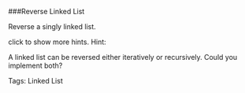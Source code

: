 ###Reverse Linked List

Reverse a singly linked list.

click to show more hints.
Hint:

A linked list can be reversed either iteratively or recursively. Could you implement both?

Tags: Linked List
